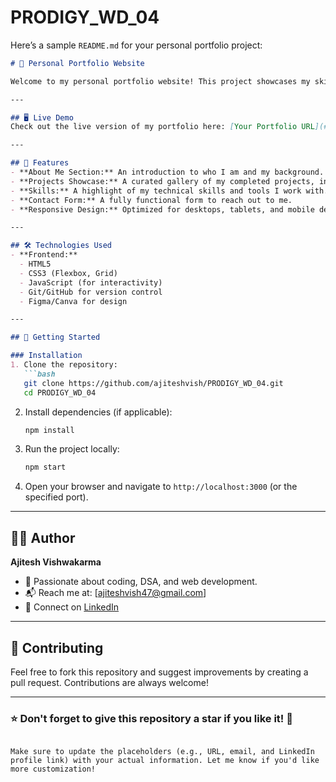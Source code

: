 # PRODIGY_WD_04

Here’s a sample `README.md` for your personal portfolio project:  

```markdown
# 🌟 Personal Portfolio Website  

Welcome to my personal portfolio website! This project showcases my skills, projects, and accomplishments as a **developer**, while providing a platform to connect with me. 💻✨  

---

## 🖥️ Live Demo  
Check out the live version of my portfolio here: [Your Portfolio URL](#)  

---

## 📜 Features  
- **About Me Section:** An introduction to who I am and my background.  
- **Projects Showcase:** A curated gallery of my completed projects, including descriptions, technologies, and links to GitHub repositories or live demos.  
- **Skills:** A highlight of my technical skills and tools I work with.  
- **Contact Form:** A fully functional form to reach out to me.  
- **Responsive Design:** Optimized for desktops, tablets, and mobile devices.  

---

## 🛠️ Technologies Used  
- **Frontend:**  
  - HTML5  
  - CSS3 (Flexbox, Grid)  
  - JavaScript (for interactivity)  
  - Git/GitHub for version control  
  - Figma/Canva for design  

---

## 🚀 Getting Started   

### Installation  
1. Clone the repository:  
   ```bash
   git clone https://github.com/ajiteshvish/PRODIGY_WD_04.git
   cd PRODIGY_WD_04
   ```  
2. Install dependencies (if applicable):  
   ```bash
   npm install
   ```  
3. Run the project locally:  
   ```bash
   npm start
   ```  
4. Open your browser and navigate to `http://localhost:3000` (or the specified port).  

---

## 🧑‍💻 Author  
**Ajitesh Vishwakarma**  
- 🏅 Passionate about coding, DSA, and web development.  
- 📬 Reach me at: [ajiteshvish47@gmail.com]  
- 🔗 Connect on [LinkedIn](https://linkedin.com/in/ajiteshvish)  

---

## 🙌 Contributing  
Feel free to fork this repository and suggest improvements by creating a pull request. Contributions are always welcome!  

---


### ⭐ Don't forget to give this repository a star if you like it! 🌟  
```

Make sure to update the placeholders (e.g., URL, email, and LinkedIn profile link) with your actual information. Let me know if you'd like more customization!
